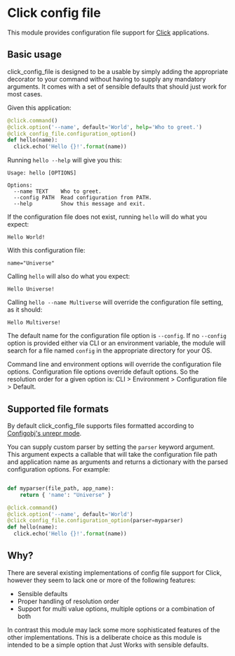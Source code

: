 Click config file
=================

This module provides configuration file support for
[Click](http://click.pocoo.org/5/) applications.

Basic usage
-----------

click_config_file is designed to be a usable by simply adding the
appropriate decorator to your command without having to supply any
mandatory arguments.
It comes with a set of sensible defaults that should just work for
most cases.

Given this application:

```python
@click.command()
@click.option('--name', default='World', help='Who to greet.')
@click_config_file.configuration_option()
def hello(name):
  click.echo('Hello {}!'.format(name))
```

Running `hello --help` will give you this:

```
Usage: hello [OPTIONS]

Options:
  --name TEXT    Who to greet.
  --config PATH  Read configuration from PATH.
  --help         Show this message and exit.
```

If the configuration file does not exist, running `hello` will do what you
expect:

```
Hello World!
```

With this configuration file:

```
name="Universe"
```

Calling `hello` will also do what you expect:

```
Hello Universe!
```

Calling `hello --name Multiverse` will override the configuration file
setting, as it should:

```
Hello Multiverse!
```

The default name for the configuration file option is `--config`.
If no `--config` option is provided either via CLI or an environment
variable, the module will search for a file named `config` in the
appropriate directory for your OS.

Command line and environment options will override the configuration
file options. Configuration file options override default options. So
the resolution order for a given option is:
CLI > Environment > Configuration file > Default.

Supported file formats
----------------------

By default click_config_file supports files formatted according to
[Configobj's unrepr mode](http://configobj.readthedocs.io/en/latest/configobj.html#unrepr-mode).

You can supply custom parser by setting the `parser` keyword argument. This argument expects a
callable that will take the configuration file path and application name as arguments and
returns a dictionary with the parsed configuration options. For example:

```python

def myparser(file_path, app_name):
    return { 'name': "Universe" }

@click.command()
@click.option('--name', default='World')
@click_config_file.configuration_option(parser=myparser)
def hello(name):
  click.echo('Hello {}!'.format(name))
```

Why?
----

There are several existing implementations of config file support for Click,
however they seem to lack one or more of the following features:

* Sensible defaults
* Proper handling of resolution order
* Support for multi value options, multiple options or a combination of both

In contrast this module may lack some more sophisticated features of the
other implementations. This is a deliberate choice as this module is intended
to be a simple option that Just Works with sensible defaults.
